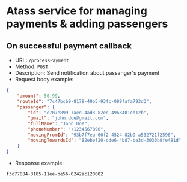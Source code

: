 # Atass service for managing payments &amp; adding passengers
## On successful payment callback

- URL: `/processPayment`
- Method: `POST`
- Description: Send notification about passanger's payment 
- Request body example:
```json
{
    "amount": 50.99,
    "routeId": "7c47bcb9-8179-49b5-93fc-089fafa793d3",
    "passenger": {
        "id": "e707e899-7aed-4ad8-82ed-4963401ed12b",
        "gmail": "john.doe@gmail.com",
        "fullName": "John Doe",
        "phoneNumber": "+1234567890",
        "movingFromId": "93b7f7ea-60f2-4524-82b9-a532721f2596",
        "movingTowardsId": "82ebef20-cde6-4b87-be3d-3030b8fe481d"
    }
}
```
- Response example:
```
f3c77884-3185-11ee-be56-0242ac120002
```
